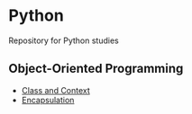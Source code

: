 # Python
Repository for Python studies

## Object-Oriented Programming
- [Class and Context](https://github.com/thommaskevin/Python/tree/main/Object-Oriented%20Programming/Class%20and%20Context)
- [Encapsulation](https://github.com/thommaskevin/Python/tree/main/Object-Oriented%20Programming/Encapsulation)
